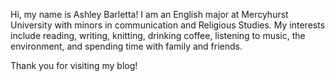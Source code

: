 Hi, my name is Ashley Barletta! I am an English major at Mercyhurst University with minors in communication and Religious Studies.
My interests include reading, writing, knitting, drinking coffee, listening to music, the environment, and spending time with family and friends.

Thank you for visiting my blog!
